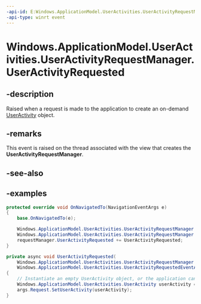 ```yaml
---
-api-id: E:Windows.ApplicationModel.UserActivities.UserActivityRequestManager.UserActivityRequested
-api-type: winrt event
---
```


<!-- Event syntax.
public event TypedEventHandler UserActivityRequested<UserActivityRequestManager, UserActivityRequestedEventArgs>
-->

# Windows.ApplicationModel.UserActivities.UserActivityRequestManager.UserActivityRequested

## -description
Raised when a request is made to the application to create an on-demand [UserActivity](useractivity.md) object.

## -remarks
This event is raised on the thread associated with the view that creates the **UserActivityRequestManager**.

## -see-also

## -examples

```csharp
protected override void OnNavigatedTo(NavigationEventArgs e)
{
    base.OnNavigatedTo(e);

    Windows.ApplicationModel.UserActivities.UserActivityRequestManager requestMgr;
    Windows.ApplicationModel.UserActivities.UserActivityRequestManager.GetForCurrentView(out requestMgr);
    requestManager.UserActivityRequested += UserActivityRequested;
}

private async void UserActivityRequested(
    Windows.ApplicationModel.UserActivities.UserActivityRequestManager sender,
    Windows.ApplicationModel.UserActivities.UserActivityRequestedEventArgs args)
{
    // Instantiate an empty UserActivity object, or the application can reuse one from UserActivityChannel.GetOrCreateUserActivity
    Windows.ApplicationModel.UserActivities.UserActivity userActivity = // app code to create a new UserActivity;
    args.Request.SetUserActivity(userActivity);
}
```

